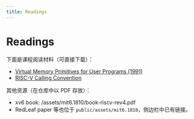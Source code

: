 ```yaml
---
title: Readings
---
```


# Readings

下面是课程阅读材料（可直接下载）：

- [Virtual Memory Primitives for User Programs (1991)](/assets/mit6.1810/appel-li.pdf)
- [RISC-V Calling Convention](/assets/mit6.1810/riscv-calling.pdf)

其他资源（在仓库中以 PDF 存放）：

- xv6 book: /assets/mit6.1810/book-riscv-rev4.pdf
- RedLeaf paper 等也位于 `public/assets/mit6.1810`，侧边栏中已有链接。
